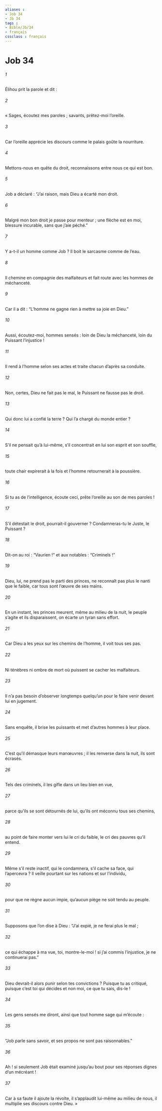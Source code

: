 ```yaml
---
aliases : 
- Job 34
- Jb 34
tags : 
- Bible/Jb/34
- français
cssclass : français
---
```


# Job 34

###### 1
Élihou prit la parole et dit :
###### 2
« Sages, écoutez mes paroles ;
savants, prêtez-moi l’oreille.
###### 3
Car l’oreille apprécie les discours
comme le palais goûte la nourriture.
###### 4
Mettons-nous en quête du droit,
reconnaissons entre nous ce qui est bon.
###### 5
Job a déclaré : “J’ai raison,
mais Dieu a écarté mon droit.
###### 6
Malgré mon bon droit je passe pour menteur ;
une flèche est en moi, blessure incurable,
sans que j’aie péché.”
###### 7
Y a-t-il un homme comme Job ?
Il boit le sarcasme comme de l’eau.
###### 8
Il chemine en compagnie des malfaiteurs
et fait route avec les hommes de méchanceté.
###### 9
Car il a dit : “L’homme ne gagne rien
à mettre sa joie en Dieu.”
###### 10
Aussi, écoutez-moi, hommes sensés :
loin de Dieu la méchanceté,
loin du Puissant l’injustice !
###### 11
Il rend à l’homme selon ses actes
et traite chacun d’après sa conduite.
###### 12
Non, certes, Dieu ne fait pas le mal,
le Puissant ne fausse pas le droit.
###### 13
Qui donc lui a confié la terre ?
Qui l’a chargé du monde entier ?
###### 14
S’il ne pensait qu’à lui-même,
s’il concentrait en lui son esprit et son souffle,
###### 15
toute chair expirerait à la fois
et l’homme retournerait à la poussière.
###### 16
Si tu as de l’intelligence, écoute ceci,
prête l’oreille au son de mes paroles !
###### 17
S’il détestait le droit, pourrait-il gouverner ?
Condamneras-tu le Juste, le Puissant ?
###### 18
Dit-on au roi : “Vaurien !”
et aux notables : “Criminels !”
###### 19
Dieu, lui, ne prend pas le parti des princes,
ne reconnaît pas plus le nanti que le faible,
car tous sont l’œuvre de ses mains.
###### 20
En un instant, les princes meurent, même au milieu de la nuit,
le peuple s’agite et ils disparaissent,
on écarte un tyran sans effort.
###### 21
Car Dieu a les yeux sur les chemins de l’homme,
il voit tous ses pas.
###### 22
Ni ténèbres ni ombre de mort
où puissent se cacher les malfaiteurs.
###### 23
Il n’a pas besoin d’observer longtemps quelqu’un
pour le faire venir devant lui en jugement.
###### 24
Sans enquête, il brise les puissants
et met d’autres hommes à leur place.
###### 25
C’est qu’il démasque leurs manœuvres ;
il les renverse dans la nuit, ils sont écrasés.
###### 26
Tels des criminels, il les gifle
dans un lieu bien en vue,
###### 27
parce qu’ils se sont détournés de lui,
qu’ils ont méconnu tous ses chemins,
###### 28
au point de faire monter vers lui le cri du faible,
le cri des pauvres qu’il entend.
###### 29
Même s’il reste inactif, qui le condamnera,
s’il cache sa face, qui l’apercevra ?
Il veille pourtant sur les nations et sur l’individu,
###### 30
pour que ne règne aucun impie,
qu’aucun piège ne soit tendu au peuple.
###### 31
Supposons que l’on dise à Dieu :
“J’ai expié, je ne ferai plus le mal ;
###### 32
ce qui échappe à ma vue, toi, montre-le-moi !
si j’ai commis l’injustice, je ne continuerai pas.”
###### 33
Dieu devrait-il alors punir selon tes convictions ?
Puisque tu as critiqué,
puisque c’est toi qui décides et non moi,
ce que tu sais, dis-le !
###### 34
Les gens sensés me diront,
ainsi que tout homme sage qui m’écoute :
###### 35
“Job parle sans savoir,
et ses propos ne sont pas raisonnables.”
###### 36
Ah ! si seulement Job était examiné jusqu’au bout
pour ses réponses dignes d’un mécréant !
###### 37
Car à sa faute il ajoute la révolte,
il s’applaudit lui-même au milieu de nous,
il multiplie ses discours contre Dieu. »
